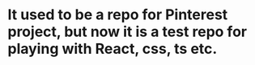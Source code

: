 # It used to be a repo for Pinterest project, but now it is a test repo for playing with React, css, ts etc.
